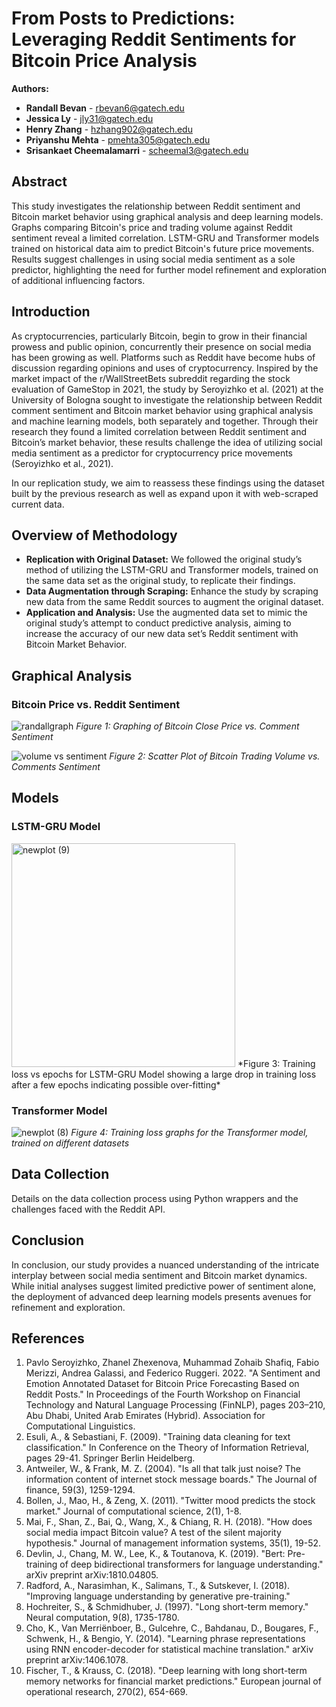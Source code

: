 # From Posts to Predictions: Leveraging Reddit Sentiments for Bitcoin Price Analysis

**Authors:**
- **Randall Bevan** - rbevan6@gatech.edu
- **Jessica Ly** - jly31@gatech.edu
- **Henry Zhang** - hzhang902@gatech.edu
- **Priyanshu Mehta** - pmehta305@gatech.edu
- **Srisankaet Cheemalamarri** - scheemal3@gatech.edu

## Abstract

This study investigates the relationship between Reddit sentiment and Bitcoin market behavior using graphical analysis and deep learning models. Graphs comparing Bitcoin's price and trading volume against Reddit sentiment reveal a limited correlation. LSTM-GRU and Transformer models trained on historical data aim to predict Bitcoin's future price movements. Results suggest challenges in using social media sentiment as a sole predictor, highlighting the need for further model refinement and exploration of additional influencing factors.

## Introduction

As cryptocurrencies, particularly Bitcoin, begin to grow in their financial prowess and public opinion, concurrently their presence on social media has been growing as well. Platforms such as Reddit have become hubs of discussion regarding opinions and uses of cryptocurrency. Inspired by the market impact of the r/WallStreetBets subreddit regarding the stock evaluation of GameStop in 2021, the study by Seroyizhko et al. (2021) at the University of Bologna sought to investigate the relationship between Reddit comment sentiment and Bitcoin market behavior using graphical analysis and machine learning models, both separately and together. Through their research they found a limited correlation between Reddit sentiment and Bitcoin’s market behavior, these results challenge the idea of utilizing social media sentiment as a predictor for cryptocurrency price movements (Seroyizhko et al., 2021).

In our replication study, we aim to reassess these findings using the dataset built by the previous research as well as expand upon it with web-scraped current data.

## Overview of Methodology

- **Replication with Original Dataset:** We followed the original study’s method of utilizing the LSTM-GRU and Transformer models, trained on the same data set as the original study, to replicate their findings.
- **Data Augmentation through Scraping:** Enhance the study by scraping new data from the same Reddit sources to augment the original dataset.
- **Application and Analysis:** Use the augmented data set to mimic the original study’s attempt to conduct predictive analysis, aiming to increase the accuracy of our new data set’s Reddit sentiment with Bitcoin Market Behavior.

## Graphical Analysis

### Bitcoin Price vs. Reddit Sentiment
![randallgraph](https://github.com/priyanshum17/ReplicationStudy/assets/70831431/c08e81a8-2e95-434b-b3c4-5d21d963f014)
*Figure 1: Graphing of Bitcoin Close Price vs. Comment Sentiment*

![volume vs sentiment](https://github.com/priyanshum17/ReplicationStudy/assets/70831431/ebba0ced-5d08-4e2c-8180-0537f8a0a2be)
*Figure 2: Scatter Plot of Bitcoin Trading Volume vs. Comments Sentiment*

## Models

### LSTM-GRU Model

<img width="358" alt="newplot (9)" src="https://github.com/priyanshum17/ReplicationStudy/assets/70831431/f0f801fb-1f87-4175-b834-3978081c7fba">
*Figure 3: Training loss vs epochs for LSTM-GRU Model showing a large drop in training loss after a few epochs indicating possible over-fitting*

### Transformer Model

![newplot (8)](https://github.com/priyanshum17/ReplicationStudy/assets/70831431/dc265382-d29e-4bea-9aaf-9d054ef593b4)
*Figure 4: Training loss graphs for the Transformer model, trained on different datasets*

## Data Collection

Details on the data collection process using Python wrappers and the challenges faced with the Reddit API.

## Conclusion

In conclusion, our study provides a nuanced understanding of the intricate interplay between social media sentiment and Bitcoin market dynamics. While initial analyses suggest limited predictive power of sentiment alone, the deployment of advanced deep learning models presents avenues for refinement and exploration.

## References

1. Pavlo Seroyizhko, Zhanel Zhexenova, Muhammad Zohaib Shafiq, Fabio Merizzi, Andrea Galassi, and Federico Ruggeri. 2022. "A Sentiment and Emotion Annotated Dataset for Bitcoin Price Forecasting Based on Reddit Posts." In Proceedings of the Fourth Workshop on Financial Technology and Natural Language Processing (FinNLP), pages 203–210, Abu Dhabi, United Arab Emirates (Hybrid). Association for Computational Linguistics.
2. Esuli, A., & Sebastiani, F. (2009). "Training data cleaning for text classification." In Conference on the Theory of Information Retrieval, pages 29-41. Springer Berlin Heidelberg.
3. Antweiler, W., & Frank, M. Z. (2004). "Is all that talk just noise? The information content of internet stock message boards." The Journal of finance, 59(3), 1259-1294.
4. Bollen, J., Mao, H., & Zeng, X. (2011). "Twitter mood predicts the stock market." Journal of computational science, 2(1), 1-8.
5. Mai, F., Shan, Z., Bai, Q., Wang, X., & Chiang, R. H. (2018). "How does social media impact Bitcoin value? A test of the silent majority hypothesis." Journal of management information systems, 35(1), 19-52.
6. Devlin, J., Chang, M. W., Lee, K., & Toutanova, K. (2019). "Bert: Pre-training of deep bidirectional transformers for language understanding." arXiv preprint arXiv:1810.04805.
7. Radford, A., Narasimhan, K., Salimans, T., & Sutskever, I. (2018). "Improving language understanding by generative pre-training."
8. Hochreiter, S., & Schmidhuber, J. (1997). "Long short-term memory." Neural computation, 9(8), 1735-1780.
9. Cho, K., Van Merriënboer, B., Gulcehre, C., Bahdanau, D., Bougares, F., Schwenk, H., & Bengio, Y. (2014). "Learning phrase representations using RNN encoder-decoder for statistical machine translation." arXiv preprint arXiv:1406.1078.
10. Fischer, T., & Krauss, C. (2018). "Deep learning with long short-term memory networks for financial market predictions." European journal of operational research, 270(2), 654-669.

